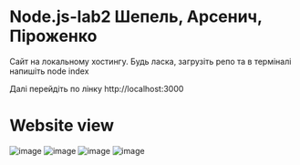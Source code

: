 # Node.js-lab2 Шепель, Арсенич, Піроженко

Сайт на локальному хостингу. Будь ласка, загрузіть репо та в терміналі напишіть node index

Далі перейдіть по лінку http://localhost:3000

# Website view
![image](https://github.com/notalochka/Node.js-lab2/assets/127450636/1f3ba19a-d0bb-413f-89bf-f6e68734ff38)
![image](https://github.com/notalochka/Node.js-lab2/assets/127450636/ffd7d49a-5628-4bb4-9699-d6da2f9aece5)
![image](https://github.com/notalochka/Node.js-lab2/assets/127450636/69bb0503-d067-4e02-98d0-1b8f8f44836c)
![image](https://github.com/notalochka/Node.js-lab2/assets/127450636/3baf12c9-bd6a-4285-93d1-737a300fe463)
